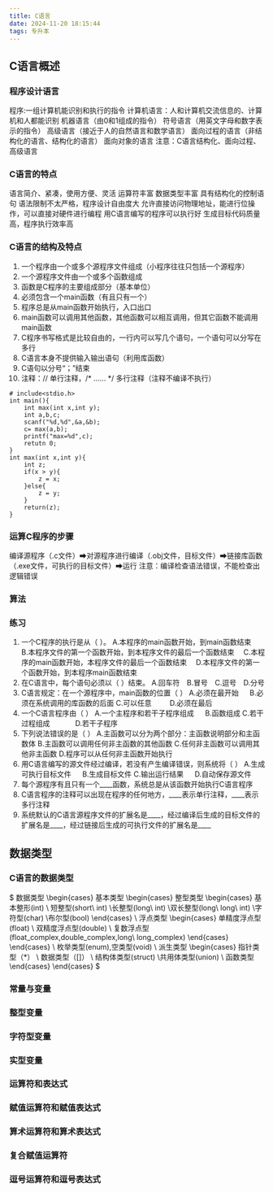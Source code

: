 ```yaml
---
title: C语言
date: 2024-11-20 18:15:44
tags: 专升本
---
```

## C语言概述

### 程序设计语言
程序:一组计算机能识别和执行的指令
计算机语言：人和计算机交流信息的、计算机和人都能识别
机器语言（由0和1组成的指令）
符号语言（用英文字母和数字表示的指令）
高级语言（接近于人的自然语言和数学语言）
面向过程的语言（非结构化的语言、结构化的语言）
面向对象的语言
注意：C语言结构化、面向过程、高级语言
### C语言的特点
语言简介、紧凑，使用方便、灵活
运算符丰富
数据类型丰富
具有结构化的控制语句
语法限制不太严格，程序设计自由度大
允许直接访问物理地址，能进行位操作，可以直接对硬件进行编程
用C语言编写的程序可以执行好
生成目标代码质量高，程序执行效率高
### C语言的结构及特点
1. 一个程序由一个或多个源程序文件组成（小程序往往只包括一个源程序）
2. 一个源程序文件由一个或多个函数组成
3. 函数是C程序的主要组成部分（基本单位）
4. 必须包含一个main函数（有且只有一个）
5. 程序总是从main函数开始执行，入口出口
6. main函数可以调用其他函数，其他函数可以相互调用，但其它函数不能调用main函数
7. C程序书写格式是比较自由的，一行内可以写几个语句，一个语句可以分写在多行
8. C语言本身不提供输入输出语句（利用库函数）
9. C语句以分号“；”结束
10. 注释：// 单行注释，/* …… */ 多行注释（注释不编译不执行）
```
# include<stdio.h>
int main(){
    int max(int x,int y);
    int a,b,c;
    scanf("%d,%d",&a,&b);
    c= max(a,b);
    printf("max=%d",c);
    retutn 0;
}
int max(int x,int y){
    int z;
    if(x > y){
        z = x;
    }else{
        z = y;
    }
    return(z);
}
```
### 运算C程序的步骤
编译源程序（.c文件）➡对源程序进行编译（.obj文件，目标文件）➡链接库函数（.exe文件，可执行的目标文件）➡运行
注意：编译检查语法错误，不能检查出逻辑错误
### 算法
### 练习
1. 一个C程序的执行是从（ ）。
A.本程序的main函数开始，到main函数结束&emsp;
B.本程序文件的第一个函数开始，到本程序文件的最后一个函数结束&emsp;
C.本程序的main函数开始，本程序文件的最后一个函数结束&emsp;
D.本程序文件的第一个函数开始，到本程序main函数结束
2. 在C语言中，每个语句必须以（ ）结束。
A.回车符&emsp;B.冒号&emsp;C.逗号&emsp;D.分号
3. C语言规定：在一个源程序中，main函数的位置（ ）
A.必须在最开始 &emsp; B.必须在系统调用的库函数的后面
C.可以任意 &emsp;&emsp; D.必须在最后
4. 一个C语言程序由（ ）
A.一个主程序和若干子程序组成 &emsp; B.函数组成
C.若干过程组成 &emsp;&emsp;&emsp; D.若干子程序
5. 下列说法错误的是（ ）
A.主函数可以分为两个部分：主函数说明部分和主函数体
B.主函数可以调用任何非主函数的其他函数
C.任何非主函数可以调用其他非主函数
D.程序可以从任何非主函数开始执行
6. 用C语言编写的源文件经过编译，若没有产生编译错误，则系统将（ ）
A.生成可执行目标文件 &emsp; B.生成目标文件
C.输出运行结果 &emsp; D.自动保存源文件
7. 每个源程序有且只有一个____函数，系统总是从该函数开始执行C语言程序
8. C语言程序的注释可以出现在程序的任何地方，____表示单行注释，____表示多行注释
9. 系统默认的C语言源程序文件的扩展名是____，经过编译后生成的目标文件的扩展名是____，经过链接后生成的可执行文件的扩展名是____

## 数据类型
### C语言的数据类型
$
数据类型
\begin{cases}
基本类型 \begin{cases} 
    整型类型 \begin{cases} 基本整形(int) \\ 短整型(short\ int) \\长整型(long\ int) \\双长整型(long\ long\ int) \\字符型(char) \\布尔型(bool) \end{cases} \\ 
    浮点类型 \begin{cases} 单精度浮点型(float) \\ 双精度浮点型(double) \\ 复数浮点型(float\_complex,double\_complex,long\ long\_complex) \end{cases} 
\end{cases}  \\ 
枚举类型(enum),空类型(void) \\
派生类型 \begin{cases} 指针类型（*） \\ 数据类型（[]） \\ 结构体类型(struct) \\共用体类型(union) \\ 函数类型 \end{cases}
\end{cases}
$
### 常量与变量
### 整型变量
### 字符型变量
### 实型变量
### 运算符和表达式
### 赋值运算符和赋值表达式
### 算术运算符和算术表达式
### 复合赋值运算符
### 逗号运算符和逗号表达式

